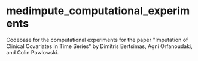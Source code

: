 # medimpute_computational_experiments
Codebase for the computational experiments for the paper "Imputation of Clinical Covariates in Time Series" by Dimitris Bertsimas, Agni Orfanoudaki, and Colin Pawlowski.
